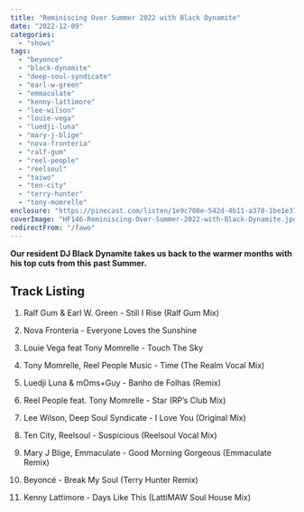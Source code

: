 ```yaml
---
title: "Reminiscing Over Summer 2022 with Black Dynamite"
date: "2022-12-09"
categories:
  - "shows"
tags:
  - "beyonce"
  - "black-dynamite"
  - "deep-soul-syndicate"
  - "earl-w-green"
  - "emmaculate"
  - "kenny-lattimore"
  - "lee-wilson"
  - "louie-vega"
  - "luedji-luna"
  - "mary-j-blige"
  - "nova-fronteria"
  - "ralf-gum"
  - "reel-people"
  - "reelsoul"
  - "taiwo"
  - "ten-city"
  - "terry-hunter"
  - "tony-momrelle"
enclosure: "https://pinecast.com/listen/1e9c708e-542d-4b11-a378-1be1e3736fae.mp3 67045865 audio/mpeg "
coverImage: "HF146-Reminiscing-Over-Summer-2022-with-Black-Dynamite.jpg"
redirectFrom: "/fawo"
---
```


**Our resident DJ Black Dynamite takes us back to the warmer months with his top cuts from this past Summer.**

## Track Listing

1. Ralf Gum & Earl W. Green - Still I Rise (Ralf Gum Mix)

2. Nova Fronteria - Everyone Loves the Sunshine

3. Louie Vega feat Tony Momrelle - Touch The Sky

4. Tony Momrelle, Reel People Music - Time (The Realm Vocal Mix)

5. Luedji Luna & mOms+Guy - Banho de Folhas (Remix)

6. Reel People feat. Tony Momrelle - Star (RP’s Club Mix)

7. Lee Wilson, Deep Soul Syndicate - I Love You (Original Mix)

8. Ten City, Reelsoul - Suspicious (Reelsoul Vocal Mix)

9. Mary J Blige, Emmaculate - Good Morning Gorgeous (Emmaculate Remix)

10. Beyoncé - Break My Soul (Terry Hunter Remix)

11. Kenny Lattimore - Days Like This (LattiMAW Soul House Mix)
